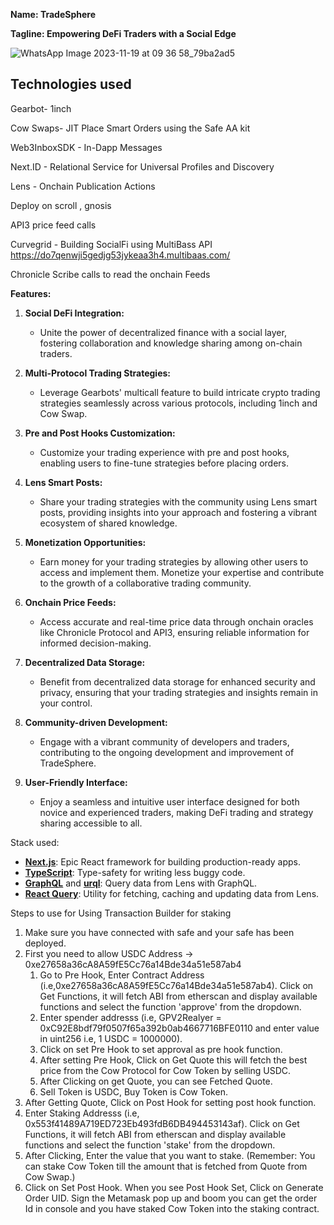 **Name: TradeSphere**

**Tagline: Empowering DeFi Traders with a Social Edge**

![WhatsApp Image 2023-11-19 at 09 36 58_79ba2ad5](https://github.com/kamalbuilds/TradeSphere/assets/95926324/100c4e4b-65e2-4e9b-ba6d-9b3b122b6927)

## Technologies used

Gearbot- 1inch 

Cow Swaps- JIT Place Smart Orders using the Safe AA kit 

Web3InboxSDK - In-Dapp Messages

Next.ID - Relational Service for Universal Profiles and Discovery

Lens - Onchain Publication Actions

Deploy on scroll , gnosis

API3 price feed calls

Curvegrid - Building SocialFi using MultiBass API
https://do7qenwji5gedjg53jykeaa3h4.multibaas.com/

Chronicle Scribe calls to read the onchain Feeds

**Features:**

1. **Social DeFi Integration:**
   - Unite the power of decentralized finance with a social layer, fostering collaboration and knowledge sharing among on-chain traders.

2. **Multi-Protocol Trading Strategies:**
   - Leverage Gearbots' multicall feature to build intricate crypto trading strategies seamlessly across various protocols, including 1inch and Cow Swap.

3. **Pre and Post Hooks Customization:**
   - Customize your trading experience with pre and post hooks, enabling users to fine-tune strategies before placing orders.

4. **Lens Smart Posts:**
   - Share your trading strategies with the community using Lens smart posts, providing insights into your approach and fostering a vibrant ecosystem of shared knowledge.

5. **Monetization Opportunities:**
   - Earn money for your trading strategies by allowing other users to access and implement them. Monetize your expertise and contribute to the growth of a collaborative trading community.

6. **Onchain Price Feeds:**
   - Access accurate and real-time price data through onchain oracles like Chronicle Protocol and API3, ensuring reliable information for informed decision-making.

7. **Decentralized Data Storage:**
   - Benefit from decentralized data storage for enhanced security and privacy, ensuring that your trading strategies and insights remain in your control.

8. **Community-driven Development:**
   - Engage with a vibrant community of developers and traders, contributing to the ongoing development and improvement of TradeSphere.

9. **User-Friendly Interface:**
   - Enjoy a seamless and intuitive user interface designed for both novice and experienced traders, making DeFi trading and strategy sharing accessible to all.


Stack used:

- **[Next.js](https://nextjs.org/)**: Epic React framework for building production-ready apps.
- **[TypeScript](https://www.typescriptlang.org/)**: Type-safety for writing less buggy code.
- **[GraphQL](https://graphql.org/)** and **[urql](https://formidable.com/open-source/urql/)**: Query data from Lens with GraphQL.
- **[React Query](https://react-query.tanstack.com/)**: Utility for fetching, caching and updating data from Lens.

Steps to use for Using Transaction Builder for staking
1. Make sure you have connected with safe and your safe has been deployed.
2. First you need to allow USDC Address -> 0xe27658a36cA8A59fE5Cc76a14Bde34a51e587ab4
   1. Go to Pre Hook, Enter Contract Address (i.e,0xe27658a36cA8A59fE5Cc76a14Bde34a51e587ab4). Click on Get Functions, it will fetch ABI from etherscan and display available functions and select the function 'approve' from the dropdown.
   2. Enter spender addresss (i.e, GPV2Realyer = 0xC92E8bdf79f0507f65a392b0ab4667716BFE0110 and enter value in uint256 i.e, 1 USDC = 1000000).
   3. Click on set Pre Hook to set approval as pre hook function.
   4. After setting Pre Hook, Click on Get Quote this will fetch the best price from the Cow Protocol for Cow Token by selling USDC.
   5. After Clicking on get Quote, you can see Fetched Quote.
   6. Sell Token is USDC, Buy Token is Cow Token.
3. After Getting Quote, Click on Post Hook for setting post hook function.
4. Enter Staking Addresss (i.e, 0x553f41489A719ED723Eb493fdB6DB494453143af). Click on Get Functions, it will fetch ABI from etherscan and display available functions and select the function 'stake' from the dropdown.
5. After Clicking, Enter the value that you want to stake. (Remember: You can stake Cow Token till the amount that is fetched from Quote from Cow Swap.)
6. Click on Set Post Hook. When you see Post Hook Set, Click on Generate Order UID. Sign the Metamask pop up and boom you can get the order Id in console and you have staked Cow Token into the staking contract.


